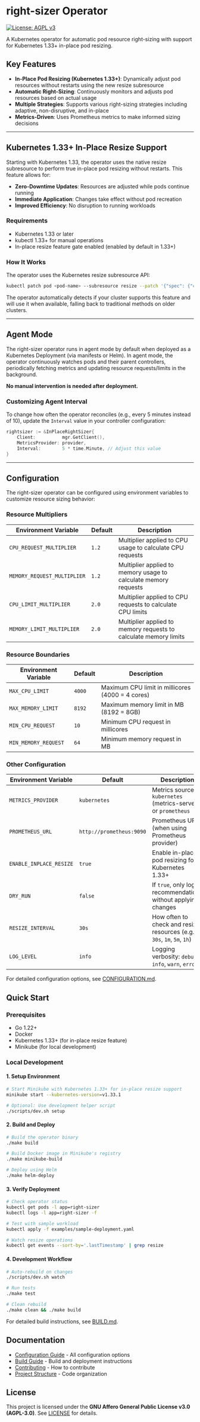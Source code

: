 # right-sizer Operator

[![License: AGPL v3](https://img.shields.io/badge/License-AGPL%20v3-blue.svg)](https://www.gnu.org/licenses/agpl-3.0)

A Kubernetes operator for automatic pod resource right-sizing with support for Kubernetes 1.33+ in-place pod resizing.

## Key Features

- **In-Place Pod Resizing (Kubernetes 1.33+)**: Dynamically adjust pod resources without restarts using the new resize subresource
- **Automatic Right-Sizing**: Continuously monitors and adjusts pod resources based on actual usage
- **Multiple Strategies**: Supports various right-sizing strategies including adaptive, non-disruptive, and in-place
- **Metrics-Driven**: Uses Prometheus metrics to make informed sizing decisions

---

## Kubernetes 1.33+ In-Place Resize Support

Starting with Kubernetes 1.33, the operator uses the native resize subresource to perform true in-place pod resizing without restarts. This feature allows for:

- **Zero-Downtime Updates**: Resources are adjusted while pods continue running
- **Immediate Application**: Changes take effect without pod recreation
- **Improved Efficiency**: No disruption to running workloads

### Requirements

- Kubernetes 1.33 or later
- kubectl 1.33+ for manual operations
- In-place resize feature gate enabled (enabled by default in 1.33+)

### How It Works

The operator uses the Kubernetes resize subresource API:

```bash
kubectl patch pod <pod-name> --subresource resize --patch '{"spec": {"containers": [{"name": "<container>", "resources": {...}}]}}'
```

The operator automatically detects if your cluster supports this feature and will use it when available, falling back to traditional methods on older clusters.

---

## Agent Mode

The right-sizer operator runs in agent mode by default when deployed as a Kubernetes Deployment (via manifests or Helm). In agent mode, the operator continuously watches pods and their parent controllers, periodically fetching metrics and updating resource requests/limits in the background.

**No manual intervention is needed after deployment.**

### Customizing Agent Interval

To change how often the operator reconciles (e.g., every 5 minutes instead of 10), update the `Interval` value in your controller configuration:

```go
rightsizer := &InPlaceRightSizer{
    Client:          mgr.GetClient(),
    MetricsProvider: provider,
    Interval:        5 * time.Minute, // Adjust this value
}
```

---

## Configuration

The right-sizer operator can be configured using environment variables to customize resource sizing behavior:

### Resource Multipliers

| Environment Variable | Default | Description |
|---------------------|---------|-------------|
| `CPU_REQUEST_MULTIPLIER` | `1.2` | Multiplier applied to CPU usage to calculate CPU requests |
| `MEMORY_REQUEST_MULTIPLIER` | `1.2` | Multiplier applied to memory usage to calculate memory requests |
| `CPU_LIMIT_MULTIPLIER` | `2.0` | Multiplier applied to CPU requests to calculate CPU limits |
| `MEMORY_LIMIT_MULTIPLIER` | `2.0` | Multiplier applied to memory requests to calculate memory limits |

### Resource Boundaries

| Environment Variable | Default | Description |
|---------------------|---------|-------------|
| `MAX_CPU_LIMIT` | `4000` | Maximum CPU limit in millicores (4000 = 4 cores) |
| `MAX_MEMORY_LIMIT` | `8192` | Maximum memory limit in MB (8192 = 8GB) |
| `MIN_CPU_REQUEST` | `10` | Minimum CPU request in millicores |
| `MIN_MEMORY_REQUEST` | `64` | Minimum memory request in MB |

### Other Configuration

| Environment Variable | Default | Description |
|---------------------|---------|-------------|
| `METRICS_PROVIDER` | `kubernetes` | Metrics source: `kubernetes` (metrics-server) or `prometheus` |
| `PROMETHEUS_URL` | `http://prometheus:9090` | Prometheus URL (when using Prometheus provider) |
| `ENABLE_INPLACE_RESIZE` | `true` | Enable in-place pod resizing for Kubernetes 1.33+ |
| `DRY_RUN` | `false` | If `true`, only log recommendations without applying changes |
| `RESIZE_INTERVAL` | `30s` | How often to check and resize resources (e.g., `30s`, `1m`, `5m`, `1h`) |
| `LOG_LEVEL` | `info` | Logging verbosity: `debug`, `info`, `warn`, `error` |

For detailed configuration options, see [CONFIGURATION.md](CONFIGURATION.md).

## Quick Start

### Prerequisites

- Go 1.22+
- Docker
- Kubernetes 1.33+ (for in-place resize feature)
- Minikube (for local development)

### Local Development

#### 1. Setup Environment

```bash
# Start Minikube with Kubernetes 1.33+ for in-place resize support
minikube start --kubernetes-version=v1.33.1

# Optional: Use development helper script
./scripts/dev.sh setup
```

#### 2. Build and Deploy

```bash
# Build the operator binary
./make build

# Build Docker image in Minikube's registry
./make minikube-build

# Deploy using Helm
./make helm-deploy
```

#### 3. Verify Deployment

```bash
# Check operator status
kubectl get pods -l app=right-sizer
kubectl logs -l app=right-sizer -f

# Test with sample workload
kubectl apply -f examples/sample-deployment.yaml

# Watch resize operations
kubectl get events --sort-by='.lastTimestamp' | grep resize
```

#### 4. Development Workflow

```bash
# Auto-rebuild on changes
./scripts/dev.sh watch

# Run tests
./make test

# Clean rebuild
./make clean && ./make build
```

For detailed build instructions, see [BUILD.md](BUILD.md).

## Documentation

- [Configuration Guide](CONFIGURATION.md) - All configuration options
- [Build Guide](BUILD.md) - Build and deployment instructions
- [Contributing](CONTRIBUTING.md) - How to contribute
- [Project Structure](PROJECT-STRUCTURE.md) - Code organization

## License

This project is licensed under the **GNU Affero General Public License v3.0 (AGPL-3.0)**. See [LICENSE](LICENSE) for details.